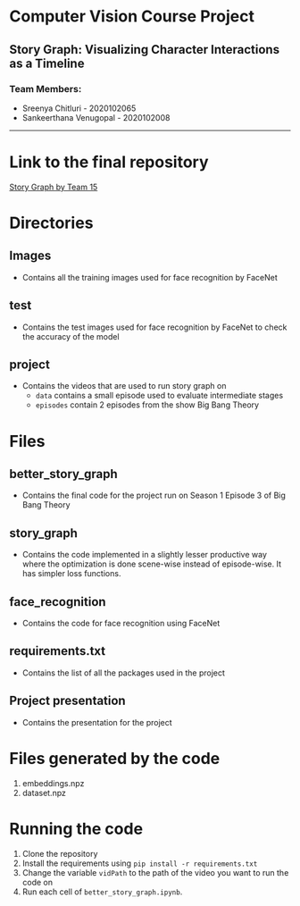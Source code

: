 # Computer Vision Course Project
## Story Graph: Visualizing Character Interactions as a Timeline
### Team Members:
- Sreenya Chitluri - 2020102065
- Sankeerthana Venugopal - 2020102008
---
# Link to the final repository 
[Story Graph by Team 15](https://github.com/sreenya24/Story-Graph)

# Directories
## Images
- Contains all the training images used for face recognition by FaceNet
## test
- Contains the test images used for face recognition by FaceNet to check the accuracy of the model
## project
- Contains the videos that are used to run story graph on
    - `data` contains a small episode used to evaluate intermediate stages
    - `episodes` contain 2 episodes from the show Big Bang Theory
# Files
## better_story_graph
- Contains the final code for the project run on Season 1 Episode 3 of Big Bang Theory
## story_graph
- Contains the code implemented in a slightly lesser productive way where the optimization is done scene-wise instead of episode-wise. It has simpler loss functions.
## face_recognition
- Contains the code for face recognition using FaceNet
## requirements.txt
- Contains the list of all the packages used in the project
## Project presentation
- Contains the presentation for the project

# Files generated by the code
1. embeddings.npz
2. dataset.npz

# Running the code
1. Clone the repository
2. Install the requirements using `pip install -r requirements.txt`
3. Change the variable `vidPath` to the path of the video you want to run the code on
4. Run each cell of `better_story_graph.ipynb`.